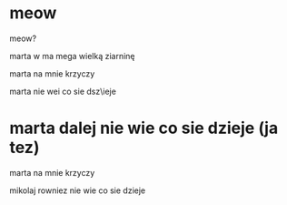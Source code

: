 # meow
meow?

marta w ma mega wielką ziarninę



marta na mnie krzyczy

marta nie wei co sie dsz\ieje

marta dalej nie wie co sie dzieje (ja tez)
=======
marta na mnie krzyczy

mikolaj rowniez nie wie co sie dzieje
